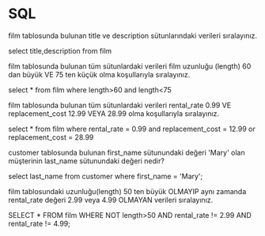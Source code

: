 # SQL

 film tablosunda bulunan title ve description sütunlarındaki verileri sıralayınız.
 
select title,description from film

 film tablosunda bulunan tüm sütunlardaki verileri film uzunluğu (length) 60 dan büyük VE 75 ten küçük olma koşullarıyla sıralayınız.

select * from film 
where length>60 and length<75

 film tablosunda bulunan tüm sütunlardaki verileri rental_rate 0.99 VE replacement_cost 12.99 VEYA 28.99 olma koşullarıyla sıralayınız.

select * from film 
where rental_rate = 0.99 and replacement_cost = 12.99
or replacement_cost = 28.99

 customer tablosunda bulunan first_name sütunundaki değeri 'Mary' olan müşterinin last_name sütunundaki değeri nedir?
 
select last_name from customer 
where first_name = 'Mary';

 film tablosundaki uzunluğu(length) 50 ten büyük OLMAYIP aynı zamanda rental_rate değeri 2.99 veya 4.99 OLMAYAN verileri sıralayınız.
 
SELECT * FROM film 
WHERE NOT length>50 AND rental_rate != 2.99 AND rental_rate != 4.99;
